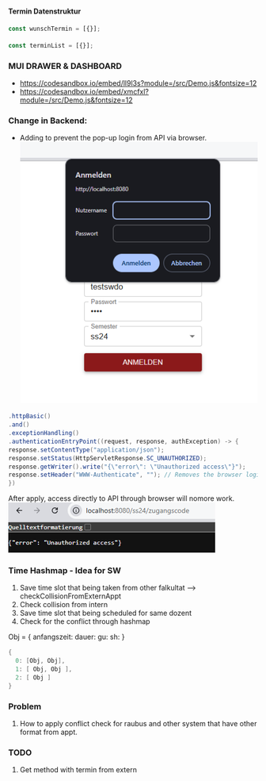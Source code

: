 #### Termin Datenstruktur

```js
const wunschTermin = [{}];

const terminList = [{}];
```

### MUI DRAWER & DASHBOARD

- https://codesandbox.io/embed/ll9l3s?module=/src/Demo.js&fontsize=12
- https://codesandbox.io/embed/xmcfxl?module=/src/Demo.js&fontsize=12

### Change in Backend:

- Adding to prevent the pop-up login from API via browser.  
  ![alt text](image.png)

```java
.httpBasic()
.and()
.exceptionHandling()
.authenticationEntryPoint((request, response, authException) -> {
response.setContentType("application/json");
response.setStatus(HttpServletResponse.SC_UNAUTHORIZED);
response.getWriter().write("{\"error\": \"Unauthorized access\"}");
response.setHeader("WWW-Authenticate", ""); // Removes the browser login popup
})
```

After apply, access directly to API through browser will nomore work.  
![alt text](image-1.png)

### Time Hashmap - Idea for SW

1. Save time slot that being taken from other falkultat --> checkCollisionFromExternAppt
2. Check collision from intern
3. Save time slot that being scheduled for same dozent
4. Check for the conflict through hashmap

Obj = {
anfangszeit:
dauer:
gu:
sh:
}

```java
{
  0: [Obj, Obj],
  1: [ Obj, Obj ],
  2: [ Obj ]
}
```

### Problem

1. How to apply conflict check for raubus and other system that have other format from appt.

### TODO

1. Get method with termin from extern
